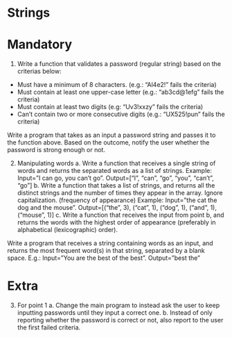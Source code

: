 # Strings
# Mandatory

1. Write a function that validates a password (regular string) based on the criterias below:
  - Must have a minimum of 8 characters. (e.g.: “Al4e2!” fails the criteria)
  - Must contain at least one upper-case letter (e.g.: “ab3cd@1efg” fails the criteria)
  - Must contain at least two digits (e.g: “Uv3!xxzy” fails the criteria)
  - Can’t contain two or more consecutive digits (e.g.: “UX525!pun” fails the criteria)

Write a program that takes as an input a password string and passes it to the function
above. Based on the outcome, notify the user whether the password is strong enough or not.

2. Manipulating words
  a. Write a function that receives a single string of words and returns the separated words
  as a list of strings.
  Example: Input=”I can go, you can’t go”. Output=[“I”, “can”, “go”, “you”, “can’t”, “go”]
  b. Write a function that takes a list of strings, and returns all the distinct strings and the
  number of times they appear in the array. Ignore capitalization. (frequency of
  appearance)
  Example: Input=”the cat the dog and the mouse”. Output=[(“the”, 3), (“cat”, 1), (“dog”, 1),
  (“and”, 1), (“mouse”, 1)]
  c. Write a function that receives the input from point b, and returns the words with the
  highest order of appearance (preferably in alphabetical (lexicographic) order).

Write a program that receives a string containing words as an input, and returns the most
frequent word(s) in that string, separated by a blank space.
E.g.: Input=”You are the best of the best”. Output=”best the”

# Extra

3. For point 1
  a. Change the main program to instead ask the user to keep inputting passwords until they
  input a correct one.
  b. Instead of only reporting whether the password is correct or not, also report to the user
  the first failed criteria.
